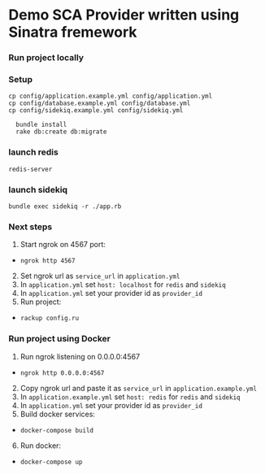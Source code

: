 # Demo SCA Provider written using Sinatra fremework

### Run project locally

### Setup

```
cp config/application.example.yml config/application.yml
cp config/database.example.yml config/database.yml
cp config/sidekiq.example.yml config/sidekiq.yml
```

```
  bundle install
  rake db:create db:migrate
```

### launch redis
```
redis-server
```

### launch sidekiq
```
bundle exec sidekiq -r ./app.rb
```

### Next steps

1. Start ngrok on 4567 port:
 - `ngrok http 4567`
2. Set ngrok url as `service_url` in `application.yml`
3. In `application.yml` set `host: localhost` for `redis` and `sidekiq`
4. In `application.yml` set your provider id as `provider_id`
5. Run project:
  - `rackup config.ru`

### Run project using Docker

1. Run ngrok listening on 0.0.0.0:4567
  - `ngrok http 0.0.0.0:4567`
2. Copy ngrok url and paste it as `service_url` in `application.example.yml`
3. In `application.example.yml` set `host: redis` for `redis` and `sidekiq`
4. In `application.yml` set your provider id as `provider_id`
5. Build docker services:
  - `docker-compose build`
6. Run docker:
  - `docker-compose up`
